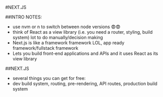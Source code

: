 #NEXT.JS

##INTRO NOTES:

- use nvm or n to switch between node versions 😨😨
- think of React as a view library (i.e. you need a router, styling, build system) lot to do manually/decision making
- Next.js is like a framework framework LOL, app ready framework/fullstack framework
- Lets you build front-end applications and APIs and it uses React as its view library

##NEXT.JS
- several things you can get for free:
- dev build system, routing, pre-rendering, API routes, production build system
